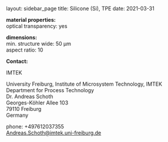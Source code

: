 layout: sidebar_page
title: Silicone (Si), TPE
date: 2021-03-31

__material properties:__  	
optical transparency:	yes
	 
	
__dimensions:__	  
min. structure wide:	50 µm  
aspect ratio:	10
<!--break-->
__Contact:__

IMTEK

University Freiburg, Institute of Microsystem   Technology, IMTEK  
Department for Process Technology  
Dr. Andreas Schoth  
Georges-Köhler Allee 103  
79110 Freiburg  
Germany  

phone: +497612037355  
Andreas.Schoth@imtek.uni-freiburg.de
